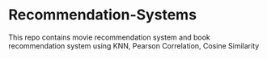 # Recommendation-Systems

This repo contains movie recommendation system and book recommendation system using KNN, Pearson Correlation, Cosine Similarity
